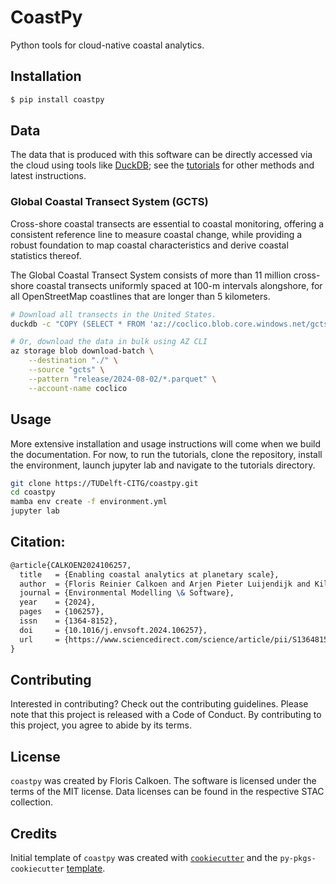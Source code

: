 # CoastPy

Python tools for cloud-native coastal analytics.

## Installation

```bash
$ pip install coastpy
```

## Data

The data that is produced with this software can be directly accessed via the cloud using
tools like
[DuckDB](https://duckdb.org/docs/installation/?version=stable&environment=cli&platform=macos&download_method=package_manager);
see the [tutorials](./tutorials/) for other methods and latest instructions.

### Global Coastal Transect System (GCTS)

Cross-shore coastal transects are essential to coastal monitoring, offering a consistent
reference line to measure coastal change, while providing a robust foundation to map
coastal characteristics and derive coastal statistics thereof.

The Global Coastal Transect System consists of more than 11 million cross-shore coastal
transects uniformly spaced at 100-m intervals alongshore, for all OpenStreetMap
coastlines that are longer than 5 kilometers.


```bash
# Download all transects in the United States.
duckdb -c "COPY (SELECT * FROM 'az://coclico.blob.core.windows.net/gcts/release/2024-08-02/*.parquet' AS gcts WHERE gcts.country = 'US') TO 'United_States.parquet' (FORMAT 'PARQUET')"
```

```bash
# Or, download the data in bulk using AZ CLI
az storage blob download-batch \
    --destination "./" \
    --source "gcts" \
    --pattern "release/2024-08-02/*.parquet" \
    --account-name coclico
```

## Usage
More extensive installation and usage instructions will come when we build the 
documentation. For now, to run the tutorials, clone the repository, install the environment,
launch jupyter lab and navigate to the tutorials directory. 

```bash
git clone https://TUDelft-CITG/coastpy.git
cd coastpy
mamba env create -f environment.yml
jupyter lab
```

## Citation:

```latex
@article{CALKOEN2024106257,
  title   = {Enabling coastal analytics at planetary scale},
  author  = {Floris Reinier Calkoen and Arjen Pieter Luijendijk and Kilian Vos and Etiënne Kras and Fedor Baart},
  journal = {Environmental Modelling \& Software},
  year    = {2024},
  pages   = {106257},
  issn    = {1364-8152},
  doi     = {10.1016/j.envsoft.2024.106257},
  url     = {https://www.sciencedirect.com/science/article/pii/S1364815224003189}
}
```

## Contributing

Interested in contributing? Check out the contributing guidelines. Please note that this project is released with a Code of Conduct. By contributing to this project, you agree to abide by its terms.

## License

`coastpy` was created by Floris Calkoen. The software is licensed under the terms of the
MIT license. Data licenses can be found in the respective STAC collection.

## Credits

Initial template of `coastpy` was created with [`cookiecutter`](https://cookiecutter.readthedocs.io/en/latest/) and the `py-pkgs-cookiecutter` [template](https://github.com/py-pkgs/py-pkgs-cookiecutter).
